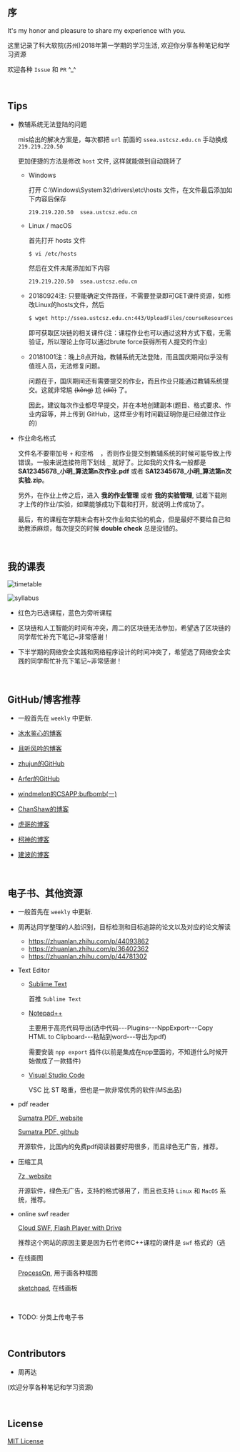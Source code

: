 ##	序

It's my honor and pleasure to share my experience with you.

这里记录了科大软院(苏州)2018年第一学期的学习生活, 欢迎你分享各种笔记和学习资源

欢迎各种 `Issue` 和 `PR` ^_^

<br>

##	Tips

*	教辅系统无法登陆的问题

	mis给出的解决方案是，每次都把 `url` 前面的 `ssea.ustcsz.edu.cn` 手动换成 `219.219.220.50`

	更加便捷的方法是修改 `host` 文件, 这样就能做到自动跳转了

	*	Windows

		打开 C:\Windows\System32\drivers\etc\hosts 文件，在文件最后添加如下内容后保存

		```
		219.219.220.50	ssea.ustcsz.edu.cn
		```

	*	Linux / macOS

		首先打开 hosts 文件

		```
		$ vi /etc/hosts
		```

		然后在文件末尾添加如下内容

		```
		219.219.220.50	ssea.ustcsz.edu.cn
		```

	*	20180924注: 只要能确定文件路径，不需要登录即可GET课件资源，如修改Linux的hosts文件，然后
	
		```bash
		$ wget http://ssea.ustcsz.edu.cn:443/UploadFiles/courseResources/20180917/1.%20Introduction%20to%20Bitcoin_201891713365697.pptx
		```

		即可获取区块链的相关课件(注：课程作业也可以通过这种方式下载，无需验证，所以理论上你可以通过brute force获得所有人提交的作业)

	*	20181001注：晚上8点开始，教辅系统无法登陆，而且国庆期间似乎没有值班人员，无法修复问题。

		问题在于，国庆期间还有需要提交的作业，而且作业只能通过教辅系统提交。这就非常尴 ~~(kēng)~~ 尬 ~~(diē)~~ 了。

		<!-- 怎么感觉自己来到了一所yeji学校 -->

		因此，建议每次作业都尽早提交，并在本地创建副本(题目、格式要求、作业内容等，并上传到 GitHub，这样至少有时间戳证明你是已经做过作业的)

*	作业命名格式

	文件名不要带加号 `+` 和空格 ` ` ，否则作业提交到教辅系统的时候可能导致上传错误。一般来说连接符用下划线 `_` 就好了。比如我的文件名一般都是 **SA12345678_小明_算法第n次作业.pdf** 或者 **SA12345678_小明_算法第n次实验.zip**。

	另外，在作业上传之后，进入 **我的作业管理** 或者 **我的实验管理**, 试着下载刚才上传的作业/实验，如果能够成功下载和打开，就说明上传成功了。

	最后，有的课程在学期末会有补交作业和实验的机会，但是最好不要给自己和助教添麻烦，每次提交的时候 **double check** 总是没错的。

<br>

##	我的课表

![timetable](https://github.com/jJayyyyyyy/USTC-2018-Smester-1/blob/master/assets/timetable.jpg)

![syllabus](https://github.com/jJayyyyyyy/USTC-2018-Smester-1/blob/master/assets/syllabus.png)

*	红色为已选课程，蓝色为旁听课程

*	区块链和人工智能的时间有冲突，周二的区块链无法参加，希望选了区块链的同学帮忙补充下笔记~非常感谢！

*	下半学期的网络安全实践和网络程序设计的时间冲突了，希望选了网络安全实践的同学帮忙补充下笔记~非常感谢！

<br>

##	GitHub/博客推荐

*	一般首先在 `weekly` 中更新.

*	[冰水鉴心的博客](https://xq773939719.github.io/)

*	[且听风吟的博客](https://www.windsings.com/)

*	[zhujun的GitHub](https://github.com/z-h-u-j-u-n)

*	[Arfer的GitHub](https://github.com/Arfer-ustc)

*	[windmelon的CSAPP:bufbomb(一)](https://zybuluo.com/windmelon/note/1332160)

*	[ChanShaw的博客](https://chan-shaw.github.io/)

*	[虎哥的博客](http://cjh.zone/)

*	[柯神的博客](https://www.keyanjie.net/)

*	[建波的博客](https://hujianboo.github.io/)

	<br>

##	电子书、其他资源

*	一般首先在 `weekly` 中更新.

*	周再达同学整理的人脸识别，目标检测和目标追踪的论文以及对应的论文解读

	*	https://zhuanlan.zhihu.com/p/44093862
	*	https://zhuanlan.zhihu.com/p/36402362
	*	https://zhuanlan.zhihu.com/p/44781302

*	Text Editor

	*	[Sublime Text](https://www.sublimetext.com/)

		首推 `Sublime Text`

	*	[Notepad++](https://code.visualstudio.com/)

		主要用于高亮代码导出(选中代码---Plugins---NppExport---Copy HTML to Clipboard---粘贴到word---导出为pdf)

		需要安装 `npp export` 插件(以前是集成在npp里面的，不知道什么时候开始做成了一款插件)

	*	[Visual Studio Code](https://code.visualstudio.com/)

		VSC 比 ST 略重，但也是一款非常优秀的软件(MS出品)

*	pdf reader

	[Sumatra PDF, website](https://www.sumatrapdfreader.org/free-pdf-reader.html)

	[Sumatra PDF, github](https://github.com/sumatrapdfreader/sumatrapdf)

	开源软件，比国内的免费pdf阅读器要好用很多，而且绿色无广告，推荐。

*	压缩工具

	[7z, website](https://www.7-zip.org/)

	开源软件，绿色无广告，支持的格式够用了，而且也支持 `Linux` 和 `MacOS` 系统，推荐。

*	online swf reader

	[Cloud SWF, Flash Player with Drive](http://flashplayer.fullstacks.net/)

	推荐这个网站的原因主要是因为石竹老师C++课程的课件是 `swf` 格式的（逃

*	在线画图

	[ProcessOn](https://www.processon.com/diagrams), 用于画各种框图

	[sketchpad](https://sketch.io/sketchpad/), 在线画板

	<br>

*	TODO: 分类上传电子书

<br>

##  Contributors

*	周再达

(欢迎分享各种笔记和学习资源)

<br>

##	License

[MIT License](https://github.com/jJayyyyyyy/USTC-2018-Smester-1/blob/master/LICENSE)
